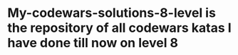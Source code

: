 # My-codewars-solutions-8-level is the repository of all codewars katas I have done till now on level 8
